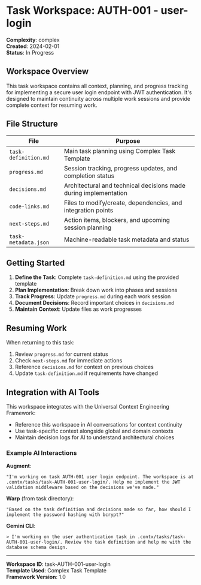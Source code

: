 # Task Workspace: AUTH-001 - user-login

**Complexity**: complex  
**Created**: 2024-02-01  
**Status**: In Progress

## Workspace Overview

This task workspace contains all context, planning, and progress tracking for implementing a secure user login endpoint with JWT authentication. It's designed to maintain continuity across multiple work sessions and provide complete context for resuming work.

## File Structure

| File | Purpose |
|------|---------|
| `task-definition.md` | Main task planning using Complex Task Template |
| `progress.md` | Session tracking, progress updates, and completion status |
| `decisions.md` | Architectural and technical decisions made during implementation |
| `code-links.md` | Files to modify/create, dependencies, and integration points |
| `next-steps.md` | Action items, blockers, and upcoming session planning |
| `task-metadata.json` | Machine-readable task metadata and status |

## Getting Started

1. **Define the Task**: Complete `task-definition.md` using the provided template
2. **Plan Implementation**: Break down work into phases and sessions
3. **Track Progress**: Update `progress.md` during each work session
4. **Document Decisions**: Record important choices in `decisions.md`
5. **Maintain Context**: Update files as work progresses

## Resuming Work

When returning to this task:
1. Review `progress.md` for current status
2. Check `next-steps.md` for immediate actions
3. Reference `decisions.md` for context on previous choices
4. Update `task-definition.md` if requirements have changed

## Integration with AI Tools

This workspace integrates with the Universal Context Engineering Framework:
- Reference this workspace in AI conversations for context continuity
- Use task-specific context alongside global and domain contexts
- Maintain decision logs for AI to understand architectural choices

### Example AI Interactions

**Augment**:
```
"I'm working on task AUTH-001 user login endpoint. The workspace is at .contx/tasks/task-AUTH-001-user-login/. Help me implement the JWT validation middleware based on the decisions we've made."
```

**Warp** (from task directory):
```
"Based on the task definition and decisions made so far, how should I implement the password hashing with bcrypt?"
```

**Gemini CLI**:
```
> I'm working on the user authentication task in .contx/tasks/task-AUTH-001-user-login/. Review the task definition and help me with the database schema design.
```

---
**Workspace ID**: task-AUTH-001-user-login  
**Template Used**: Complex Task Template  
**Framework Version**: 1.0
